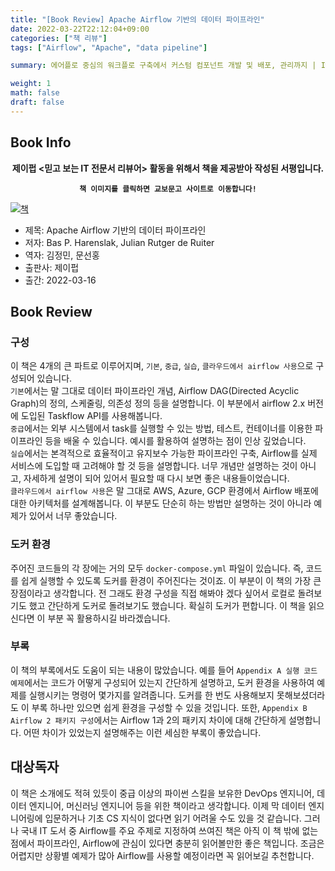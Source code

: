 ```yaml
---
title: "[Book Review] Apache Airflow 기반의 데이터 파이프라인"
date: 2022-03-22T22:12:04+09:00
categories: ["책 리뷰"]  
tags: ["Airflow", "Apache", "data pipeline"]

summary: 에어플로 중심의 워크플로 구축에서 커스텀 컴포넌트 개발 및 배포, 관리까지 | I♥Cloud 제이펍의 클라우드 시리즈 22

weight: 1
math: false
draft: false
---
```


## Book Info

**<center>제이펍 <믿고 보는 IT 전문서 리뷰어> 활동을 위해서 책을 제공받아 작성된 서평입니다.</center>**

**<center>`책 이미지를 클릭하면 교보문고 사이트로 이동합니다!`</center>**

[![책](../assets/review/data-pipelines-with-apache-airflow.jpg)](https://www.kyobobook.co.kr/product/detailViewKor.laf?ejkGb=KOR&mallGb=KOR&barcode=9791191600681&orderClick=LEa&Kc=)

- 제목: Apache Airflow 기반의 데이터 파이프라인
- 저자: Bas P. Harenslak, Julian Rutger de Ruiter
- 역자: 김정민, 문선홍
- 출판사: 제이펍
- 출간: 2022-03-16

## Book Review

### 구성

이 책은 4개의 큰 파트로 이루어지며, `기본`, `중급`, `실습`, `클라우드에서 airflow 사용`으로 구성되어 있습니다.  
`기본`에서는 말 그대로 데이터 파이프라인 개념, Airflow DAG(Directed Acyclic Graph)의 정의, 스케줄링, 의존성 정의 등을 설명합니다. 이 부분에서 airflow 2.x 버전에 도입된 Taskflow API를 사용해봅니다.  
`중급`에서는 외부 시스템에서 task를 실행할 수 있는 방법, 테스트, 컨테이너를 이용한 파이프라인 등을 배울 수 있습니다. 예시를 활용하여 설명하는 점이 인상 깊었습니다.  
`실습`에서는 본격적으로 효율적이고 유지보수 가능한 파이프라인 구축, Airflow를 실제 서비스에 도입할 때 고려해야 할 것 등을 설명합니다. 너무 개념만 설명하는 것이 아니고, 자세하게 설명이 되어 있어서 필요할 때 다시 보면 좋은 내용들이었습니다.  
`클라우드에서 airflow 사용`은 말 그대로 AWS, Azure, GCP 환경에서 Airflow 배포에 대한 아키텍처를 설계해봅니다. 이 부분도 단순히 하는 방법만 설명하는 것이 아니라 예제가 있어서 너무 좋았습니다.

### 도커 환경

주어진 코드들의 각 장에는 거의 모두 `docker-compose.yml` 파일이 있습니다. 즉, 코드를 쉽게 실행할 수 있도록 도커를 환경이 주어진다는 것이죠. 이 부분이 이 책의 가장 큰 장점이라고 생각합니다. 전 그래도 환경 구성을 직접 해봐야 겠다 싶어서 로컬로 돌려보기도 했고 간단하게 도커로 돌려보기도 했습니다. 확실히 도커가 편합니다. 이 책을 읽으신다면 이 부분 꼭 활용하시길 바라겠습니다.

### 부록

이 책의 부록에서도 도움이 되는 내용이 많았습니다. 예를 들어  `Appendix A 실행 코드 예제`에서는 코드가 어떻게 구성되어 있는지 간단하게 설명하고, 도커 환경을 사용하여 예제를 실행시키는 명령어 몇가지를 알려줍니다. 도커를 한 번도 사용해보지 못해보셨더라도 이 부록 하나만 있으면 쉽게 환경을 구성할 수 있을 것입니다.  또한, `Appendix B Airflow 2 패키지 구성`에서는 Airflow 1과 2의 패키지 차이에 대해 간단하게 설명합니다. 어떤 차이가 있었는지 설명해주는 이런 세심한 부록이 좋았습니다.

## 대상독자

이 책은 소개에도 적혀 있듯이 중급 이상의 파이썬 스킬을 보유한 DevOps 엔지니어, 데이터 엔지니어, 머신러닝 엔지니어 등을 위한 책이라고 생각합니다. 이제 막 데이터 엔지니어링에 입문하거나 기초 CS 지식이 없다면 읽기 어려울 수도 있을 것 같습니다. 그러나 국내 IT 도서 중 Airflow를 주요 주제로 지정하여 쓰여진 책은 아직 이 책 밖에 없는 점에서 파이프라인, Airflow에 관심이 있다면 충분히 읽어볼만한 좋은 책입니다. 조금은 어렵지만 상황별 예제가 많아 Airflow를 사용할 예정이라면 꼭 읽어보길 추천합니다.